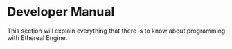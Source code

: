 # Developer Manual
This section will explain everything that there is to know about programming with Ethereal Engine.
